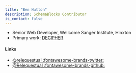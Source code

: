 ```yaml
---
title: "Ben Hutton"
description: SchemaBlocks Contributor
is_contact: false
---
```


* Senior Web Developer, Wellcome Sanger Institute, Hinxton
* Primary work: [DECIPHER](https://www.sanger.ac.uk/science/tools/decipher-mapping-clinical-genome)

<!--more-->

#### Links

* [@relequestual :fontawesome-brands-twitter:]((https://twitter.com/relequestual))
* [@Relequestual :fontawesome-brands-github:](https://github.com/Relequestual)
